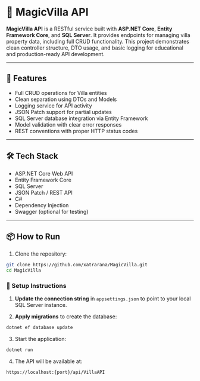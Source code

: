 # 🏡 MagicVilla API

**MagicVilla API** is a RESTful service built with **ASP.NET Core**, **Entity Framework Core**, and **SQL Server**. It provides endpoints for managing villa property data, including full CRUD functionality. This project demonstrates clean controller structure, DTO usage, and basic logging for educational and production-ready API development.

---

## 🚀 Features

- Full CRUD operations for Villa entities
- Clean separation using DTOs and Models
- Logging service for API activity
- JSON Patch support for partial updates
- SQL Server database integration via Entity Framework
- Model validation with clear error responses
- REST conventions with proper HTTP status codes

---

## 🛠️ Tech Stack

- ASP.NET Core Web API  
- Entity Framework Core  
- SQL Server  
- JSON Patch / REST API  
- C#  
- Dependency Injection  
- Swagger (optional for testing)

---

## 📦 How to Run

1. Clone the repository:

```bash
git clone https://github.com/xatrarana/MagicVilla.git
cd MagicVilla
```
### 🧾 Setup Instructions

1. **Update the connection string** in `appsettings.json` to point to your local SQL Server instance.

2. **Apply migrations** to create the database:

```bash
dotnet ef database update
```
3. Start the application:

```bash
dotnet run
```
4. The API will be available at:

```bash
https://localhost:{port}/api/VillaAPI
```
